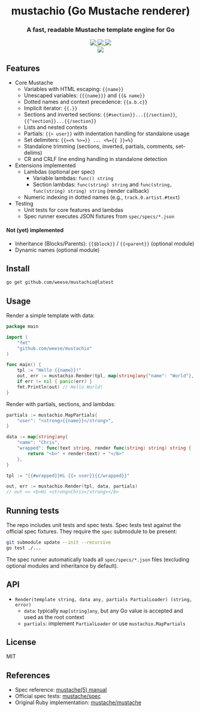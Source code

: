 <div align="center">
  <h1 align="center">mustachio (Go Mustache renderer)</h1>
  <h3 align="center">A fast, readable Mustache template engine for Go</h3>
</div>

<div align="center">
  <a href="https://github.com/weese/mustachio/actions">
    <img src="https://img.shields.io/github/actions/workflow/status/weese/mustachio/go.yml?branch=main" />
  </a>
  <a href="https://pkg.go.dev/github.com/weese/mustachio">
    <img src="https://img.shields.io/badge/go-reference-blue.svg" />
  </a>
  <a href="https://opensource.org/licenses/MIT">
    <img src="https://img.shields.io/badge/license-MIT-blue.svg" />
  </a>
  <br/>
  <a align="center" href="https://github.com/weese?tab=followers">
    <img src="https://img.shields.io/github/followers/weese?label=Follow%20%40weese&style=social" />
  </a>
  <br/>
</div>

## Features

- Core Mustache
  - Variables with HTML escaping: `{{name}}`
  - Unescaped variables: `{{{name}}}` and `{{& name}}`
  - Dotted names and context precedence: `{{a.b.c}}`
  - Implicit iterator: `{{.}}`
  - Sections and inverted sections: `{{#section}}...{{/section}}`, `{{^section}}...{{/section}}`
  - Lists and nested contexts
  - Partials: `{{> user}}` with indentation handling for standalone usage
  - Set delimiters: `{{=<% %>=}} ... <%={{ }}=%}`
  - Standalone trimming (sections, inverted, partials, comments, set-delims)
  - CR and CRLF line ending handling in standalone detection
- Extensions implemented
  - Lambdas (optional per spec)
    - Variable lambdas: `func() string`
    - Section lambdas: `func(string) string` and `func(string, func(string) string) string` (render callback)
  - Numeric indexing in dotted names (e.g., `track.0.artist.#text`)
- Testing
  - Unit tests for core features and lambdas
  - Spec runner executes JSON fixtures from `spec/specs/*.json`

#### Not (yet) implemented

- Inheritance (Blocks/Parents): `{{$block}}` / `{{<parent}}` (optional module)
- Dynamic names (optional module)

## Install

```bash
go get github.com/weese/mustachio@latest
```

## Usage

Render a simple template with data:

```go
package main

import (
	"fmt"
	"github.com/weese/mustachio"
)

func main() {
	tpl := "Hello {{name}}!"
	out, err := mustachio.Render(tpl, map[string]any{"name": "World"}, nil)
	if err != nil { panic(err) }
	fmt.Println(out) // Hello World!
}
```

Render with partials, sections, and lambdas:

```go
partials := mustachio.MapPartials{
	"user": "<strong>{{name}}</strong>",
}

data := map[string]any{
	"name": "Chris",
	"wrapped": func(text string, render func(string) string) string {
		return "<b>" + render(text) + "</b>"
	},
}

tpl := "{{#wrapped}}Hi {{> user}}{{/wrapped}}"

out, err := mustachio.Render(tpl, data, partials)
// out => <b>Hi <strong>Chris</strong></b>
```

## Running tests

The repo includes unit tests and spec tests. Spec tests test against the official spec fixtures. They require the `spec` submodule to be present:

```bash
git submodule update --init --recursive
go test ./...
```

The spec runner automatically loads all `spec/specs/*.json` files (excluding optional modules and inheritance by default).

## API

- `Render(template string, data any, partials PartialLoader) (string, error)`
  - `data`: typically `map[string]any`, but any Go value is accepted and used as the root context
  - `partials`: implement `PartialLoader` or use `mustachio.MapPartials`

## License

MIT

## References

- Spec reference: [mustache(5) manual](https://mustache.github.io/mustache.5.html)
- Official spec tests: [mustache/spec](https://github.com/mustache/spec)
- Original Ruby implementation: [mustache/mustache](https://github.com/mustache/mustache)
